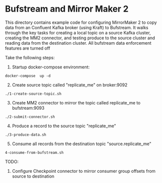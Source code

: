 # Bufstream and Mirror Maker 2

This directory contains example code for configuring MirrorMaker 2 to copy data from an Confluent Kafka broker (using Kraft) to Bufstream.
It walks through the key tasks for creating a local topic on a source Kafka cluster, creating the MM2 connector, and testing produce to
the source cluster and reading data from the destination cluster. All bufstream data enforcement features are turned off

Take the following steps:

1. Startup docker-compose environment:
```
docker-compose  up -d
```

2. Create source topic called "replicate_me" on broker:9092
```
./1-create-source-topic.sh
```
3. Create MM2 connector to mirror the topic called replicate_me to bufstream:9093
```
./2-submit-connector.sh
```
4. Produce a record to the source topic "replicate_me"
```
./3-produce-data.sh
```
5. Consume all records from the destination topic "source.replicate_me"
```
4-consume-from-bufstream.sh
```


TODO:
1. Configure Checkpoint connector to mirror consumer group offsets from source to destination


